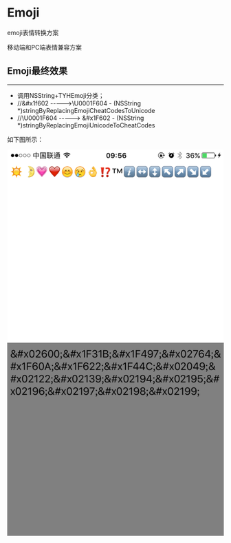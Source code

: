 # Emoji
emoji表情转换方案

 移动端和PC端表情兼容方案



## Emoji最终效果
-------------------
* 调用NSString+TYHEmoji分类；
* //&#x1f602 ----->\U0001F604  - (NSString *)stringByReplacingEmojiCheatCodesToUnicode
* //\U0001F604 -----> &#x1F602 - (NSString *)stringByReplacingEmojiUnicodeToCheatCodes

如下图所示：

![](IMG_2099.PNG)


